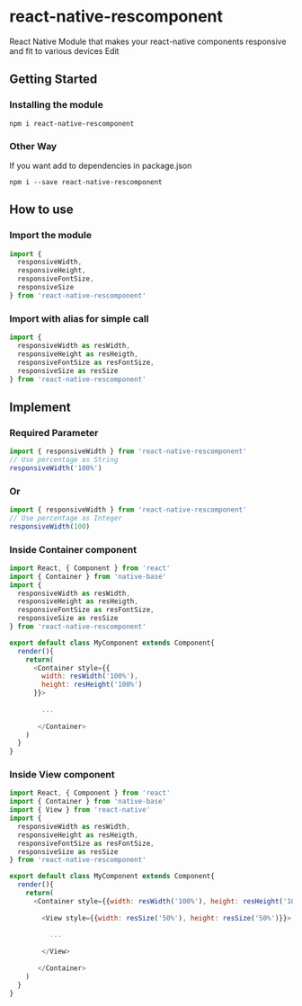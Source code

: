 # react-native-rescomponent
React Native Module that makes your react-native components responsive and fit to various devices Edit
## Getting Started

### Installing the module
```
npm i react-native-rescomponent
```

### Other Way
If you want add to dependencies in package.json
```
npm i --save react-native-rescomponent
```

## How to use

### Import the module
```javascript
import {
  responsiveWidth,
  responsiveHeight,
  responsiveFontSize,
  responsiveSize
} from 'react-native-rescomponent'
```

### Import with alias for simple call
```javascript
import {
  responsiveWidth as resWidth,
  responsiveHeight as resHeigth,
  responsiveFontSize as resFontSize,
  responsiveSize as resSize
} from 'react-native-rescomponent'
```

## Implement

### Required Parameter

```javascript
import { responsiveWidth } from 'react-native-rescomponent'
// Use percentage as String
responsiveWidth('100%')
```

### Or

```javascript
import { responsiveWidth } from 'react-native-rescomponent'
// Use percentage as Integer
responsiveWidth(100)
```

### Inside Container component
```javascript
import React, { Component } from 'react'
import { Container } from 'native-base'
import {
  responsiveWidth as resWidth,
  responsiveHeight as resHeigth,
  responsiveFontSize as resFontSize,
  responsiveSize as resSize
} from 'react-native-rescomponent'

export default class MyComponent extends Component{
  render(){
    return(
      <Container style={{
        width: resWidth('100%'),
        height: resHeight('100%')
      }}>
      
        ...
        
       </Container>
    )
  }
}
```
### Inside View component
```javascript
import React, { Component } from 'react'
import { Container } from 'native-base'
import { View } from 'react-native'
import {
  responsiveWidth as resWidth,
  responsiveHeight as resHeigth,
  responsiveFontSize as resFontSize,
  responsiveSize as resSize
} from 'react-native-rescomponent'

export default class MyComponent extends Component{
  render(){
    return(
      <Container style={{width: resWidth('100%'), height: resHeight('100%')}}>
      
        <View style={{width: resSize('50%'), height: resSize('50%')}}>
        
          ...
          
        </View>
        
       </Container>
    )
  }
}
```
